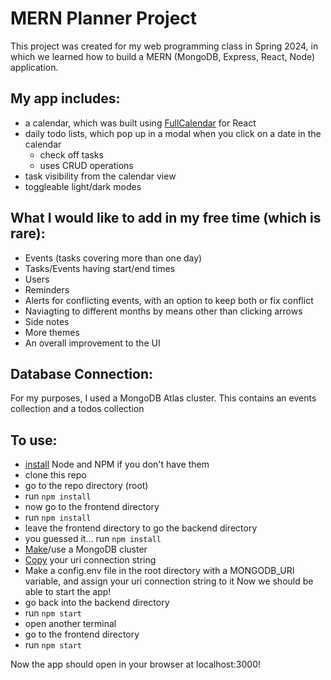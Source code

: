 # MERN Planner Project
This project was created for my web programming class in Spring 2024, in which we learned how to build a MERN (MongoDB, Express, React, Node) application.

## My app includes:
- a calendar, which was built using [FullCalendar](https://fullcalendar.io/docs) for React
- daily todo lists, which pop up in a modal when you click on a date in the calendar
  - check off tasks
  - uses CRUD operations
- task visibility from the calendar view
- toggleable light/dark modes

## What I would like to add in my free time (which is rare):
- Events (tasks covering more than one day)
- Tasks/Events having start/end times
- Users
- Reminders
- Alerts for conflicting events, with an option to keep both or fix conflict
- Naviagting to different months by means other than clicking arrows
- Side notes
- More themes
- An overall improvement to the UI

## Database Connection:
For my purposes, I used a MongoDB Atlas cluster. This contains an events collection and a todos collection

## To use:
- [install](https://nodejs.org/en) Node and NPM if you don't have them
- clone this repo
- go to the repo directory (root)
- run ```npm install```
- now go to the frontend directory
- run ```npm install```
- leave the frontend directory to go the backend directory
- you guessed it... run ```npm install```
- [Make](https://www.mongodb.com/docs/atlas/tutorial/create-new-cluster/?msockid=2b00b33a7b60689e15eaa7f57aa26956)/use a MongoDB cluster
- [Copy](https://www.mongodb.com/docs/manual/reference/connection-string/#:~:text=If%20you%20selected%20a%20tool%2C%20download%20the%20tool.,the%20connection%20string%20with%20the%20database%20user%27s%20credentials.?msockid=2b00b33a7b60689e15eaa7f57aa26956) your uri connection string
- Make a config.env file in the root directory with a MONGODB_URI variable, and assign your uri connection string to it
Now we should be able to start the app!
- go back into the backend directory
- run ```npm start```
- open another terminal
- go to the frontend directory
- run ```npm start```
  
Now the app should open in your browser at localhost:3000!
